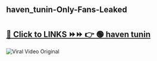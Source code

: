 
 ## haven_tunin-Only-Fans-Leaked

# <h2><a href="https://clipsfans.com/haven_tunin&ref=git">🔗 Click to LINKS ⏩⏩ 👉 🟢 haven tunin </a></h2>

<a href="https://clipsfans.com/haven_tunin&ref=git" rel="nofollow" data-target="animated-image.originalLink"><img src="https://i.ibb.co.com/xMMVF88/686577567.gif" alt="Viral Video Original" style="max-width: 100%; display: inline-block;" data-target="animated-image.originalImage"></a>
